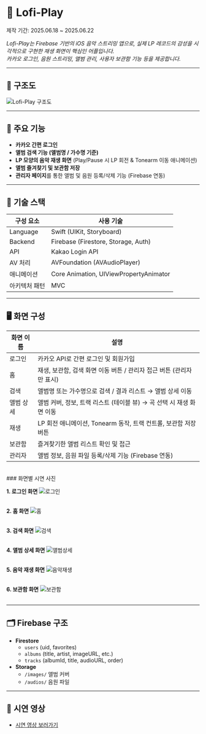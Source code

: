 # 🎵 Lofi-Play

제작 기간: 2025.06.18 ~ 2025.06.22

*Lofi-Play는 Firebase 기반의 iOS 음악 스트리밍 앱으로, 실제 LP 레코드의 감성을 시각적으로 구현한 재생 화면이 핵심인 어플입니다.  
카카오 로그인, 음원 스트리밍, 앨범 관리, 사용자 보관함 기능 등을 제공합니다.*

---

## 🔨 구조도
![Lofi-Play 구조도](https://github.com/user-attachments/assets/567f7077-983b-4447-b03d-566492054782)


---

## 📱 주요 기능

- **카카오 간편 로그인**  
- **앨범 검색 기능 (앨범명 / 가수명 기준)**  
- **LP 모양의 음악 재생 화면** (Play/Pause 시 LP 회전 & Tonearm 이동 애니메이션)  
- **앨범 즐겨찾기 및 보관함 저장**  
- **관리자 페이지**를 통한 앨범 및 음원 등록/삭제 기능 (Firebase 연동)  

---

## 🧱 기술 스택

| 구성 요소       | 사용 기술                         |
|----------------|-----------------------------------|
| Language        | Swift (UIKit, Storyboard)        |
| Backend         | Firebase (Firestore, Storage, Auth) |
| API             | Kakao Login API                  |
| AV 처리         | AVFoundation (AVAudioPlayer)     |
| 애니메이션      | Core Animation, UIViewPropertyAnimator |
| 아키텍처 패턴   | MVC                               |

---

## 🖥️ 화면 구성

| 화면 이름       | 설명                                                         |
|----------------|------------------------------------------------------------|
| 로그인         | 카카오 API로 간편 로그인 및 회원가입                          |
| 홈             | 재생, 보관함, 검색 화면 이동 버튼 / 관리자 접근 버튼 (관리자만 표시) |
| 검색           | 앨범명 또는 가수명으로 검색 / 결과 리스트 → 앨범 상세 이동     |
| 앨범 상세      | 앨범 커버, 정보, 트랙 리스트 (테이블 뷰) → 곡 선택 시 재생 화면 이동 |
| 재생           | LP 회전 애니메이션, Tonearm 동작, 트랙 컨트롤, 보관함 저장 버튼 |
| 보관함         | 즐겨찾기한 앨범 리스트 확인 및 접근                            |
| 관리자         | 앨범 정보, 음원 파일 등록/삭제 기능 (Firebase 연동)            |

<br>
### 화면별 시연 사진

**1. 로그인 화면**
![로그인](https://github.com/user-attachments/assets/21c6ac82-b9e3-4e2f-a958-6cd22436f899)<br><br>


**2. 홈 화면**
![홈](https://github.com/user-attachments/assets/728e4ad7-cf4a-427e-83e3-e9ae05e8c45c)<br><br>


**3. 검색 화면**
![검색](https://github.com/user-attachments/assets/65d8bdec-a5f0-46fb-894d-85622fad2548)<br><br>


**4. 앨범 상세 화면**
![앨범상세](https://github.com/user-attachments/assets/96e39fd7-1814-4f0c-b8c5-27ce5799a447)<br><br>


**5. 음악 재생 화면**
![음악재생](https://github.com/user-attachments/assets/ad8c7b94-2944-4cc5-893d-f8a15c40590f)<br><br>


**6. 보관함 화면**
![보관함](https://github.com/user-attachments/assets/d2dfc1ae-0ad7-44e3-8c44-a75ae5a4dd49)<br><br>


---

## 🗂️ Firebase 구조

- **Firestore**
  - `users` (uid, favorites)
  - `albums` (title, artist, imageURL, etc.)
  - `tracks` (albumId, title, audioURL, order)
- **Storage**
  - `/images/` 앨범 커버
  - `/audios/` 음원 파일

---

## 🎥 시연 영상

- [시연 영상 보러가기](https://youtu.be/TUUkYDfnQS8?si=WsskNkLIJh8sWTPa)
